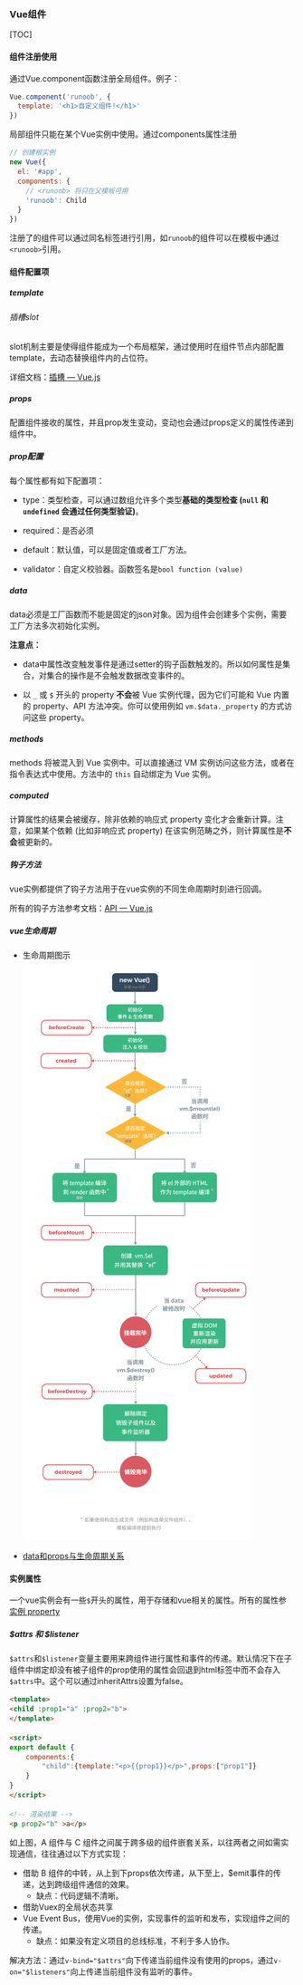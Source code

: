 ### Vue组件

[TOC]

#### 组件注册使用

通过Vue.component函数注册全局组件。例子：

```javascript
Vue.component('runoob', {
  template: '<h1>自定义组件!</h1>'
})
```

局部组件只能在某个Vue实例中使用。通过components属性注册

```javascript
// 创建根实例
new Vue({
  el: '#app',
  components: {
    // <runoob> 将只在父模板可用
    'runoob': Child
  }
})
```

注册了的组件可以通过同名标签进行引用，如`runoob`的组件可以在模板中通过`<runoob>`引用。

#### 组件配置项

##### template

###### 插槽slot

slot机制主要是使得组件能成为一个布局框架，通过使用时在组件节点内部配置template，去动态替换组件内的占位符。

详细文档：[插槽 — Vue.js](https://cn.vuejs.org/v2/guide/components-slots.html)

##### props

配置组件接收的属性，并且prop发生变动，变动也会通过props定义的属性传递到组件中。

##### prop配置

每个属性都有如下配置项：

- type：类型检查，可以通过数组允许多个类型**基础的类型检查 (`null` 和 `undefined` 会通过任何类型验证)**。

- required：是否必须

- default：默认值，可以是固定值或者工厂方法。

- validator：自定义校验器。函数签名是`bool function (value)`

##### data

data必须是工厂函数而不能是固定的json对象。因为组件会创建多个实例，需要工厂方法多次初始化实例。

**注意点：**

- data中属性改变触发事件是通过setter的钩子函数触发的。所以如何属性是集合，对集合的操作是不会触发数据改变事件的。

- 以 `_` 或 `$` 开头的 property **不会**被 Vue 实例代理，因为它们可能和 Vue 内置的 property、API 方法冲突。你可以使用例如 `vm.$data._property` 的方式访问这些 property。

##### methods

methods 将被混入到 Vue 实例中。可以直接通过 VM 实例访问这些方法，或者在指令表达式中使用。方法中的 `this` 自动绑定为 Vue 实例。

##### computed

计算属性的结果会被缓存，除非依赖的响应式 property 变化才会重新计算。注意，如果某个依赖 (比如非响应式 property) 在该实例范畴之外，则计算属性是**不会**被更新的。

##### 钩子方法

vue实例都提供了钩子方法用于在vue实例的不同生命周期时刻进行回调。

所有的钩子方法参考文档：[API — Vue.js](https://cn.vuejs.org/v2/api/#%E9%80%89%E9%A1%B9-%E7%94%9F%E5%91%BD%E5%91%A8%E6%9C%9F%E9%92%A9%E5%AD%90)

##### vue生命周期

- 生命周期图示<img src="img/Vue_Lifecycle.png" title="" alt="" data-align="center">

- [data和props与生命周期关系](https://blog.csdn.net/aexwx/article/details/128781723)

#### 实例属性

一个vue实例会有一些`$`开头的属性，用于存储和vue相关的属性。所有的属性参 [实例 property](https://cn.vuejs.org/v2/api/#%E5%AE%9E%E4%BE%8B-property "实例 property")

##### \$attrs 和 \$listener

`$attrs`和`$listener`变量主要用来跨组件进行属性和事件的传递。默认情况下在子组件中绑定却没有被子组件的prop使用的属性会回退到html标签中而不会存入`$attrs`中。这个可以通过inheritAttrs设置为false。

```html
<template>
<child :prop1="a" :prop2="b">
</template>

<script>
export default {
    components:{
        "child":{template:"<p>{{prop1}}</p>",props:["prop1"]}
    }
}
</script>

<!-- 渲染结果 -->
<p prop2="b" >a</p>
```

如上图，A 组件与 C 组件之间属于跨多级的组件嵌套关系，以往两者之间如需实现通信，往往通过以下方式实现：

- 借助 B 组件的中转，从上到下props依次传递，从下至上，$emit事件的传递，达到跨级组件通信的效果。
  - 缺点：代码逻辑不清晰。
- 借助Vuex的全局状态共享
- Vue Event Bus，使用Vue的实例，实现事件的监听和发布，实现组件之间的传递。
  - 缺点：如果没有定义项目的总线标准，不利于多人协作。

解决方法：通过`v-bind="$attrs"`向下传递当前组件没有使用的props，通过`v-on="$listeners"`向上传递当前组件没有监听的事件。
